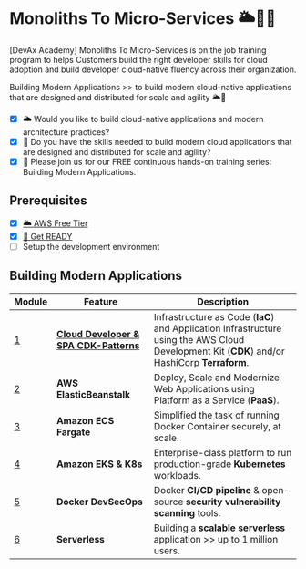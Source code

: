 # Monoliths To Micro-Services 🌥🎯🚀

[DevAx Academy] Monoliths To Micro-Services is on the job training program to helps Customers build the right developer skills for cloud adoption and build developer cloud-native fluency across their organization.

Building Modern Applications >> to build modern cloud-native applications that are designed and distributed for scale and agility 🌥🚀

* [x] 🌥 Would you like to build cloud-native applications and modern architecture practices? 
* [x] 🎯 Do you have the skills needed to build modern cloud applications that are designed and distributed for scale and agility? 
* [x] 🚀 Please join us for our FREE continuous hands-on training series: Building Modern Applications. 

## Prerequisites

* [x] [🌥 AWS Free Tier](https://aws.amazon.com/free)
* [x] [🚀 Get READY](https://devsecops.job4u.io/en/prerequisites)
* [ ] Setup the development environment

## Building Modern Applications

Module | Feature | Description
------------ | ------------- | -------------
[1](./s3-website/README.md) | **[Cloud Developer & SPA CDK-Patterns](https://www.facebook.com/groups/modernapps/permalink/794258977836330/)** | Infrastructure as Code (**IaC**) and Application Infrastructure using the AWS Cloud Development Kit (**CDK**) and/or HashiCorp **Terraform**.
[2](./elasticbeanstalk/README.md) | **AWS ElasticBeanstalk** | Deploy, Scale and Modernize Web Applications using Platform as a Service (**PaaS**).
[3](./ecs-fargate/README.md) | **Amazon ECS Fargate** | Simplified the task of running Docker Container securely, at scale.
[4](./eks/README.md) | **Amazon EKS & K8s** | Enterprise-class platform to run production-grade **Kubernetes** workloads.
[5](./docker/README.md) | **Docker DevSecOps** | Docker **CI/CD pipeline** & open-source **security vulnerability scanning** tools.
[6](./serverless/README.md) | **Serverless** | Building a **scalable serverless** application >> up to 1 million users.
